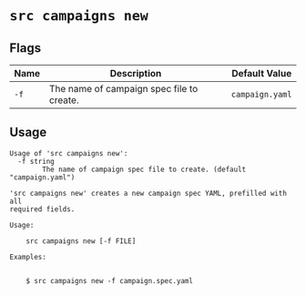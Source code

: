 # `src campaigns new`


## Flags

| Name | Description | Default Value |
|------|-------------|---------------|
| `-f` | The name of campaign spec file to create. | `campaign.yaml` |


## Usage

```
Usage of 'src campaigns new':
  -f string
    	The name of campaign spec file to create. (default "campaign.yaml")

'src campaigns new' creates a new campaign spec YAML, prefilled with all
required fields.

Usage:

    src campaigns new [-f FILE]

Examples:


    $ src campaigns new -f campaign.spec.yaml



```
	